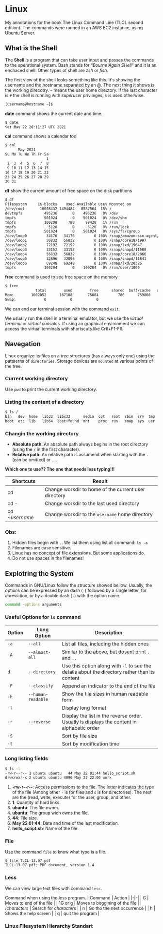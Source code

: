 # Linux

My annotations for the book The Linux Command Line (TLCL second edition). The commands were runned in an AWS EC2 instance, using Ubuntu Server.


## What is the Shell

The **Shell** is a program that can take user input and passes the commands to the operational system. Bash stands for *"Bourne Again SHell"* and it is an enchaced shell. Other types of shell are *zsh* or *fish*.

The first view of the shell looks something like this. It's showing the username and the hostname separated by an @. The next thing it shows is the working direcotry. `~` means the user home directory. If the last character is `#` the shell is running with *superuser* privileges, `$` is used otherwise.

```bash
[username@hostname ~]$
```

**date** command shows the current date and time.
```bash
$ date
Sat May 22 20:11:27 UTC 2021
```

**cal** command shows a calendar tool
```bash
$ cal
      May 2021
Su Mo Tu We Th Fr Sa
                   1
 2  3  4  5  6  7  8
 9 10 11 12 13 14 15
16 17 18 19 20 21 22
23 24 25 26 27 28 29
30 31
```

**df** show the current amount of free space on the disk partitions
```bash
$ df
Filesystem     1K-blocks    Used Available Use% Mounted on
/dev/root       10098432 1494484   8587564  15% /
devtmpfs          495236       0    495236   0% /dev
tmpfs             501024       0    501024   0% /dev/shm
tmpfs             100208     780     99428   1% /run
tmpfs               5120       0      5120   0% /run/lock
tmpfs             501024       0    501024   0% /sys/fs/cgroup
/dev/loop0         34176   34176         0 100% /snap/amazon-ssm-agent/3552
/dev/loop1         56832   56832         0 100% /snap/core18/1997
/dev/loop2         72192   72192         0 100% /snap/lxd/19647
/dev/loop3         33152   33152         0 100% /snap/snapd/11588
/dev/loop4         56832   56832         0 100% /snap/core18/2066
/dev/loop5         32896   32896         0 100% /snap/snapd/11841
/dev/loop6         69248   69248         0 100% /snap/lxd/20326
tmpfs             100204       0    100204   0% /run/user/1000
```

**free** command is used to see free space on the memory
```bash
$ free
              total        used        free      shared  buff/cache   available
Mem:        1002052      167108       75084         780      759860      641648
Swap:             0           0           0
```

We can end our terminal session with the command `exit`.

We usually run the shell in a terminal emulator, but we use the *virtual terminal* or *virtual consoles*.  If using an graphical environment we can access the virtual terminals with shortscuts like Crtl+F1-F6.


## Navegation

Linux organize its files on a tree structures (has always only one) using the pattaerns of `directories`. Storage devices are `mounted` at various points of the tree.

### Current working directory

Use `pwd` to print the current working directory.

### Listing the content of a directory

```bash
$ ls /
bin   dev  home  lib32  libx32      media  opt   root  sbin  srv  tmp  var
boot  etc  lib   lib64  lost+found  mnt    proc  run   snap  sys  usr
```

### Changin the working directory

* **Absolute path**: An absolute path always begins in the root directory (using the `/` in the first character). 
* **Relative path**: An relative path is assumend when starting with the `.` (can be omitted) or `..`.

**Which one to use?? The one that needs less typing!!!**

| Shortcuts | Result |
| ----------|--------|
| cd | Change workdir to home of the current user directory |
| cd - | Change workdir to the last used directory | 
| cd ~*username* | Change workdir to the `username` home directory | 


### Obs:
1. Hidden files begin with `.`. We list them using list all command: `ls -a` 
2. Filenames are case sensitive.
3. Linux has no concept of file extensions. But some applications do.
4. Do not use spaces in the filenames!
   

## Explotring the System

Commands in GNU/Linux follow the structure showed bellow. Usually, the options can be expressed by an dash (`-`) followed by a single letter, for abreviation, or by a double dash (`-`) with the option name.

```bash
command -options arguments
```

### Useful Options for `ls` command
| Option | Long Option| Description |
|-|-|-|
| `-a` | `--all`| List all files, including the hidden ones |
| `-A` | `--almost-all` | Similar to the above, but dosent print `.` and `..` |
| `d` | `--directory` |  Use this option along with `-l` to see the details about the directory rather than its content |
| `-F` | `--classify` | Append an indicator to the end of the file | 
| `-h` | `--human-readable` | Show the file sizes in human readable form | 
| `-l` | | Display long format |
| `-r` | `--reverse` | Display the list in the reverse order. Usually ls displays the content in alphabetic order |
| `-S` | | Sort by file size |
| `-t` | | Sort by modification time | 

### Long listing fields

```bash
$ ls -l
-rw-r--r-- 1 ubuntu ubuntu   44 May 22 01:44 hello_script.sh
drwxrwxr-x 2 ubuntu ubuntu 4096 May 22 22:00 work
```

1. **-rw-r--r--**: Access permissions to the file. The letter indicates the type of the file (Among other `-` is for files and `d` is for directories). The next are the (read, write, execute) for the user, group, and other.
2. **1**: Quantity of hard links.
3. **ubuntu**: The file owner.
4. **ubuntu**: The group wich owns the file.
5. **44**: File size.
6. **May 22 01:44**: Date and time of the last modification.
7. **hello_script.sh**: Name of the file.

### File

Use the command `file` to know what type is a file.
```bash
$ file TLCL-13.07.pdf
TLCL-13.07.pdf: PDF document, version 1.4
```

### Less

We can view large text files with command `less`.

Command when using the less program.
| Command | Action | 
|-|-|
| G | Moves to end of the file |
| 1G or g | Moves to beggining of the file |
| /*characters* | Search for *characters* |
| n | Go tho the next occurrence |
| h | Shows the help screen | 
| q | quit the program |

### Linux Filesystem Hierarchy Standart


 